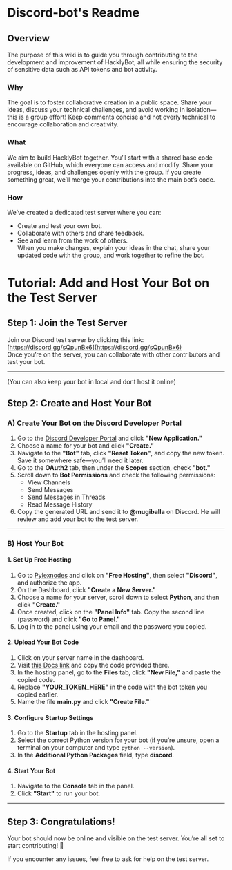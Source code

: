 # Discord-bot's Readme

## **Overview**  
The purpose of this wiki is to guide you through contributing to the development and improvement of HacklyBot, all while ensuring the security of sensitive data such as API tokens and bot activity.  

### **Why**  
The goal is to foster collaborative creation in a public space. Share your ideas, discuss your technical challenges, and avoid working in isolation—this is a group effort! Keep comments concise and not overly technical to encourage collaboration and creativity.  

### **What**  
We aim to build HacklyBot together. You’ll start with a shared base code available on GitHub, which everyone can access and modify. Share your progress, ideas, and challenges openly with the group. If you create something great, we’ll merge your contributions into the main bot’s code.  

### **How**  
We’ve created a dedicated test server where you can:  
- Create and test your own bot.  
- Collaborate with others and share feedback.  
- See and learn from the work of others.  
When you make changes, explain your ideas in the chat, share your updated code with the group, and work together to refine the bot.  

# **Tutorial: Add and Host Your Bot on the Test Server**

## **Step 1: Join the Test Server**  
Join our Discord test server by clicking this link: [https://discord.gg/sQpunBx6](https://discord.gg/sQpunBx6)  
Once you’re on the server, you can collaborate with other contributors and test your bot.

---
(You can also keep your bot in local and dont host it online)
## **Step 2: Create and Host Your Bot**

### **A) Create Your Bot on the Discord Developer Portal**  
1. Go to the [Discord Developer Portal](https://discord.com/developers/applications) and click **"New Application."**  
2. Choose a name for your bot and click **"Create."**  
3. Navigate to the **"Bot"** tab, click **"Reset Token"**, and copy the new token. Save it somewhere safe—you’ll need it later.  
4. Go to the **OAuth2** tab, then under the **Scopes** section, check **"bot."**  
5. Scroll down to **Bot Permissions** and check the following permissions:  
   - View Channels  
   - Send Messages  
   - Send Messages in Threads  
   - Read Message History  
6. Copy the generated URL and send it to **@mugiballa** on Discord. He will review and add your bot to the test server.

---

### **B) Host Your Bot**

#### **1. Set Up Free Hosting**  
1. Go to [Pylexnodes](https://pylexnodes.net/) and click on **"Free Hosting"**, then select **"Discord"**, and authorize the app.  
2. On the Dashboard, click **"Create a New Server."**  
3. Choose a name for your server, scroll down to select **Python**, and then click **"Create."**  
4. Once created, click on the **"Panel Info"** tab. Copy the second line (password) and click **"Go to Panel."**  
5. Log in to the panel using your email and the password you copied.  

#### **2. Upload Your Bot Code**  
1. Click on your server name in the dashboard.  
2. Visit [this Docs link](https://docs.google.com/document/d/1ke3Qr1eQo6fBkhZwJS9e5aWIrUMoeO00KEFerv3mdyM/edit?usp=sharing) and copy the code provided there.  
3. In the hosting panel, go to the **Files** tab, click **"New File,"** and paste the copied code.  
4. Replace **"YOUR_TOKEN_HERE"** in the code with the bot token you copied earlier.  
5. Name the file **main.py** and click **"Create File."**  

#### **3. Configure Startup Settings**  
1. Go to the **Startup** tab in the hosting panel.  
2. Select the correct Python version for your bot (if you’re unsure, open a terminal on your computer and type `python --version`).  
3. In the **Additional Python Packages** field, type **discord**.  

#### **4. Start Your Bot**  
1. Navigate to the **Console** tab in the panel.  
2. Click **"Start"** to run your bot.  

---

## **Step 3: Congratulations!**  
Your bot should now be online and visible on the test server. You’re all set to start contributing! 🎉  

If you encounter any issues, feel free to ask for help on the test server.
